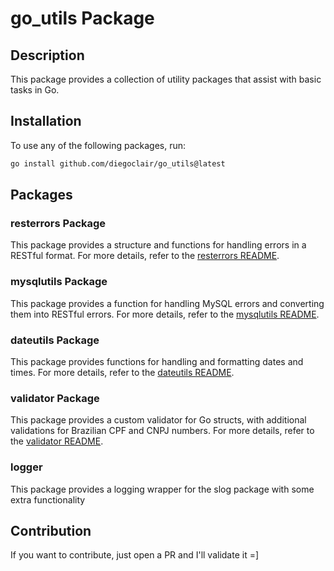 # go_utils Package

## Description

This package provides a collection of utility packages that assist with basic tasks in Go.

## Installation

To use any of the following packages, run:
```bash
go install github.com/diegoclair/go_utils@latest
```

## Packages

### resterrors Package

This package provides a structure and functions for handling errors in a RESTful format. For more details, refer to the [resterrors README](./resterrors/README.md).

### mysqlutils Package

This package provides a function for handling MySQL errors and converting them into RESTful errors. For more details, refer to the [mysqlutils README](./mysqlutils/README.md).

### dateutils Package

This package provides functions for handling and formatting dates and times. For more details, refer to the [dateutils README](./dateutils/README.md).

### validator Package
This package provides a custom validator for Go structs, with additional validations for Brazilian CPF and CNPJ numbers. For more details, refer to the [validator README](./validator/README.md).

### logger 
This package provides a logging wrapper for the slog package with some extra functionality


## Contribution

If you want to contribute, just open a PR and I'll validate it =]
